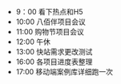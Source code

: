 * 9：00 看下热点和H5
* 10:00 八佰伴项目会议
* 11:00 购物节项目会议
* 12:00 午休
* 13:00 快站需求更改测试
* 16:00 各项目进度表整理
* 17:00 移动端案例库详细跑一次
